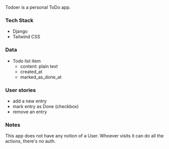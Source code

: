 


Todoer is a personal ToDo app.

### Tech Stack

- Django
- Tailwind CSS

### Data

- Todo list item
  - content: plain text
  - created_at
  - marked_as_done_at

### User stories

- add a new entry
- mark entry as Done (checkbox)
- remove an entry

### Notes

This app does not have any notion of a User. Whoever visits it can do all the actions, there's no auth.